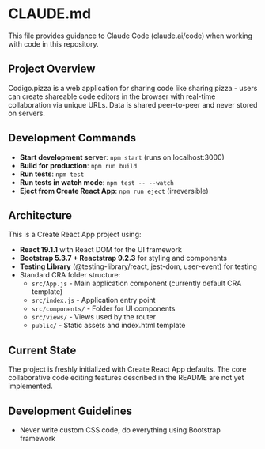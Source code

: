 # CLAUDE.md

This file provides guidance to Claude Code (claude.ai/code) when working with code in this repository.

## Project Overview
Codigo.pizza is a web application for sharing code like sharing pizza - users can create shareable code editors in the browser with real-time collaboration via unique URLs. Data is shared peer-to-peer and never stored on servers.

## Development Commands
- **Start development server**: `npm start` (runs on localhost:3000)
- **Build for production**: `npm run build`
- **Run tests**: `npm test`
- **Run tests in watch mode**: `npm test -- --watch`
- **Eject from Create React App**: `npm run eject` (irreversible)

## Architecture
This is a Create React App project using:
- **React 19.1.1** with React DOM for the UI framework
- **Bootstrap 5.3.7 + Reactstrap 9.2.3** for styling and components
- **Testing Library** (@testing-library/react, jest-dom, user-event) for testing
- Standard CRA folder structure:
  - `src/App.js` - Main application component (currently default CRA template)
  - `src/index.js` - Application entry point
  - `src/components/` - Folder for UI components
  - `src/views/` - Views used by the router
  - `public/` - Static assets and index.html template

## Current State
The project is freshly initialized with Create React App defaults. The core collaborative code editing features described in the README are not yet implemented.

## Development Guidelines
- Never write custom CSS code, do everything using Bootstrap framework